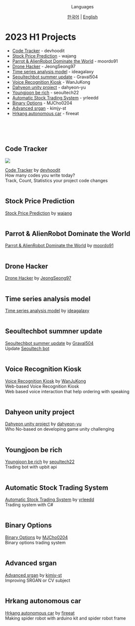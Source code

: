 <div align="center">
Languages
<br>

[한국어](./KO_README.md) | [English](./README.md)
</div>

# 2023 H1 Projects

- [Code Tracker](#code-tracker) - devhoodit
- [Stock Price Prediction](#stock-price-prediction) - wajang
- [Parrot & AlienRobot Dominate the World](#parrot--alienrobot-dominate-the-world) - moordo91
- [Drone Hacker](#drone-hacker) - JeongSeong97
- [Time series analysis model](#time-series-analysis-model) - ideagalaxy
- [Seoultechbot summer update](#seoultechbot-summner-update) - Graval504
- [Voice Recognition Kiosk](#voice-recognition-kiosk) - WanJuKong
- [Dahyeon unity project](#dahyeon-unity-project) - dahyeon-yu
- [Youngjoon be rich](#youngjoon-be-rich) - seoultech22
- [Automatic Stock Trading System](#automatic-stock-trading-system) - yrleedd
- [Binary Options](#binary-options) - MJCho0204
- [Advanced srgan](#advanced-srgan) - kimjy-st
- [Hrkang autonomous car](#hrkang-autonomous-car) - fireeat

<br>
<br>
<br>

## Code Tracker
<img src="https://img.shields.io/badge/Rust-000000?style=flat-square&logo=Rust&logoColor=ffffff"/>

[Code Tracker](https://github.com/devhoodit/codetracker) by [devhoodit](https://github.com/devhoodit)  
How many codes you write today?  
Track, Count, Statistics your project code changes  
<br>

## Stock Price Prediction
[Stock Price Prediction](https://github.com/stnuc/Stock-Price-Prediction) by [wajang](https://github.com/wajang)  
<br>

## Parrot & AlienRobot Dominate the World
[Parrot & AlienRobot Dominate the World](https://github.com/moordo91/Parrot-N-AlienRobot-Dominate-the-World) by [moordo91](https://github.com/moordo91)  
<br>

## Drone Hacker
[Drone Hacker](https://github.com/stnuc/drone_hacker) by [JeongSeong97](https://github.com/JeongSeong97)  
<br>

## Time series analysis model
[Time series analysis model](https://github.com/stnuc/Time_series_analysis_model) by [ideagalaxy](http://github.com/ideagalaxy)  
<br>

## Seoultechbot summner update
[Seoultechbot summer update](https://github.com/stnuc/seoultechbot-summer-update) by [Graval504](https://github.com/Graval504)  
Update [Seoultech bot](https://github.com/Graval504/seoultechbot)  
<br>

## Voice Recognition Kiosk
[Voice Recognition Kiosk](https://github.com/stnuc/Voice-Recognition-Kiosk) by [WanJuKong](https://github.com/WanJuKong)  
Web-based Voice Recognition Kiosk  
Web based voice interaction that help ordering with speaking  
<br>

## Dahyeon unity project
[Dahyeon unity project](https://github.com/stnuc/dahyeon_unity_project) by [dahyeon-yu](https://github.com/dahyeon-yu)  
Who No-based on developing game unity challenging  
<br>

## Youngjoon be rich
[Youngjoon be rich](https://github.com/stnuc/Youngjoon_be_rich) by [seoultech22](https://github.com/seoultech22)  
Trading bot with upbit api  
<br>

## Automatic Stock Trading System
[Automatic Stock Trading System](https://github.com/stnuc/Automatic-stock-trading-system) by [yrleedd](https://github.com/yrleedd)  
Trading system with C#  
<br>

## Binary Options
[Binary Options](https://github.com/stnuc/BinaryOptions) by [MJCho0204](https://github.com/MJCho0204)  
Binary options trading system  
<br>

## Advanced srgan
[Advanced srgan](https://github.com/stnuc/advanced-srgan) by [kimjy-st](https://github.com/kimjy-st)  
Improving SRGAN or CV subject  
<br>

## Hrkang autonomous car
[Hrkang autonomous car](https://github.com/stnuc/hrkang_autonomous_spider_robot) by [fireeat](https://github.com/fireeat)  
Making spider robot with arduino kit and spider robot frame  
<br>
